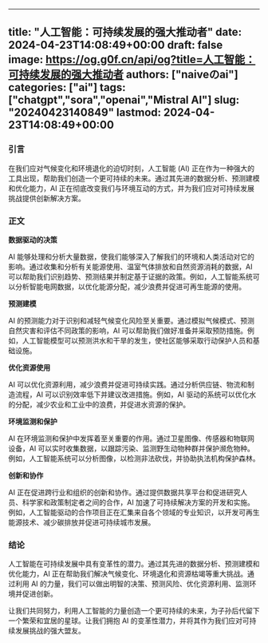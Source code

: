 
---
title: "人工智能：可持续发展的强大推动者"
date: 2024-04-23T14:08:49+00:00
draft: false
image: https://og.g0f.cn/api/og?title=人工智能：可持续发展的强大推动者
authors: ["naiveのai"]
categories: ["ai"]
tags: ["chatgpt","sora","openai","Mistral AI"]
slug: "20240423140849"
lastmod: 2024-04-23T14:08:49+00:00
---
### 引言

在我们应对气候变化和环境退化的迫切时刻，人工智能 (AI) 正在作为一种强大的工具出现，帮助我们创造一个更可持续的未来。通过其先进的数据分析、预测建模和优化能力，AI 正在彻底改变我们与环境互动的方式，并为我们应对可持续发展挑战提供创新解决方案。

### 正文

**数据驱动的决策**

AI 能够处理和分析大量数据，使我们能够深入了解我们的环境和人类活动对它的影响。通过收集和分析有关能源使用、温室气体排放和自然资源消耗的数据，AI 可以帮助我们识别趋势、预测结果并制定基于证据的政策。例如，人工智能系统可以分析智能电网数据，以优化能源分配，减少浪费并促进可再生能源的使用。

**预测建模**

AI 的预测能力对于识别和减轻气候变化风险至关重要。通过模拟气候模式、预测自然灾害和评估不同政策的影响，AI 可以帮助我们做好准备并采取预防措施。例如，人工智能模型可以预测洪水和干旱的发生，使社区能够采取行动保护人员和基础设施。

**优化资源使用**

AI 可以优化资源利用，减少浪费并促进可持续实践。通过分析供应链、物流和制造流程，AI 可以识别效率低下并建议改进措施。例如，AI 驱动的系统可以优化水的分配，减少农业和工业中的浪费，并促进水资源的保护。

**环境监测和保护**

AI 在环境监测和保护中发挥着至关重要的作用。通过卫星图像、传感器和物联网设备，AI 可以实时收集数据，以跟踪污染、监测野生动物种群并保护濒危物种。例如，人工智能系统可以分析图像，以检测非法砍伐，并协助执法机构保护森林。

**创新和协作**

AI 正在促进跨行业和组织的创新和协作。通过提供数据共享平台和促进研究人员、科学家和政策制定者之间的合作，AI 加速了可持续解决方案的开发和实施。例如，人工智能驱动的合作项目正在汇集来自各个领域的专业知识，以开发可再生能源技术、减少碳排放并促进可持续城市发展。

### 结论

人工智能在可持续发展中具有变革性的潜力。通过其先进的数据分析、预测建模和优化能力，AI 正在帮助我们解决气候变化、环境退化和资源枯竭等重大挑战。通过利用 AI 的力量，我们可以做出明智的决策、预测风险、优化资源利用、监测环境并促进创新。

让我们共同努力，利用人工智能的力量创造一个更可持续的未来，为子孙后代留下一个繁荣和宜居的星球。让我们拥抱 AI 的变革性潜力，并将其作为我们应对可持续发展挑战的强大盟友。